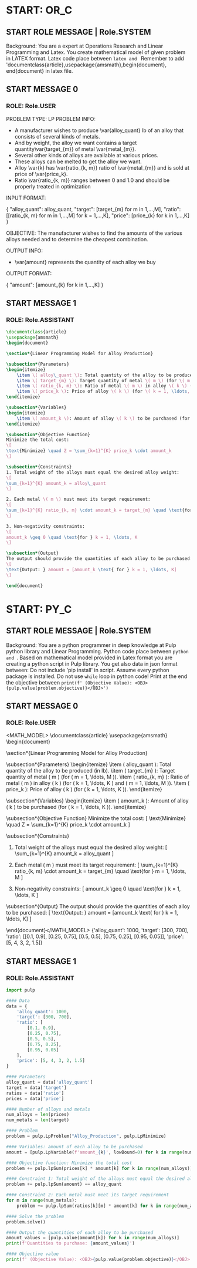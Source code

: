 # START: OR_C 
## START ROLE MESSAGE | Role.SYSTEM 
Background: You are a expert at Operations Research and Linear Programming and Latex. You create mathematical model of given problem in LATEX format. Latex code place between ```latex and ``` Remember to add 'documentclass{article},usepackage{amsmath},begin{document}, end{document} in latex file. 
## START MESSAGE 0 
### ROLE: Role.USER
<DESCRIPTION>
PROBLEM TYPE: LP
PROBLEM INFO:

- A manufacturer wishes to produce \var{alloy_quant} lb of an alloy that consists of several kinds of metals.
- And by weight, the alloy we want contains a target quantity\var{target_{m}} of metal \var{metal_{m}}.
- Several other kinds of alloys are available at various prices. 
- These alloys can be melted to get the alloy we want.
- Alloy \var{k} has \var{ratio_{k, m}} ratio of \var{metal_{m}} and is sold at price of \var{price_k}.
- Ratio \var{ratio_{k, m}} ranges between 0 and 1.0 and should be properly treated in optimization

INPUT FORMAT:

{
	"alloy_quant": alloy_quant,
	"target": [target_{m} for m in 1,...,M],
	"ratio": [[ratio_{k, m} for m in 1,...,M] for k = 1,...,K],
	"price": [price_{k} for k in 1,...,K]
}

OBJECTIVE: The manufacturer wishes to find the amounts of the various alloys needed and to determine the cheapest combination.

OUTPUT INFO:

- \var{amount} represents the quantity of each alloy we buy

OUTPUT FORMAT:

{
	"amount": [amount_{k} for k in 1,...,K]
}
</DESCRIPTION>


## START MESSAGE 1 
### ROLE: Role.ASSISTANT
```latex
\documentclass{article}
\usepackage{amsmath}
\begin{document}

\section*{Linear Programming Model for Alloy Production}

\subsection*{Parameters}
\begin{itemize}
    \item \( alloy\_quant \): Total quantity of the alloy to be produced (in lb).
    \item \( target_{m} \): Target quantity of metal \( m \) (for \( m = 1, \ldots, M \)).
    \item \( ratio_{k, m} \): Ratio of metal \( m \) in alloy \( k \) (for \( k = 1, \ldots, K \) and \( m = 1, \ldots, M \)).
    \item \( price_k \): Price of alloy \( k \) (for \( k = 1, \ldots, K \)).
\end{itemize}

\subsection*{Variables}
\begin{itemize}
    \item \( amount_k \): Amount of alloy \( k \) to be purchased (for \( k = 1, \ldots, K \)).
\end{itemize}

\subsection*{Objective Function}
Minimize the total cost:
\[
\text{Minimize} \quad Z = \sum_{k=1}^{K} price_k \cdot amount_k
\]

\subsection*{Constraints}
1. Total weight of the alloys must equal the desired alloy weight:
\[
\sum_{k=1}^{K} amount_k = alloy\_quant
\]

2. Each metal \( m \) must meet its target requirement:
\[
\sum_{k=1}^{K} ratio_{k, m} \cdot amount_k = target_{m} \quad \text{for } m = 1, \ldots, M
\]

3. Non-negativity constraints:
\[
amount_k \geq 0 \quad \text{for } k = 1, \ldots, K
\]

\subsection*{Output}
The output should provide the quantities of each alloy to be purchased:
\[
\text{Output: } amount = [amount_k \text{ for } k = 1, \ldots, K]
\]

\end{document}
```

# START: PY_C 
## START ROLE MESSAGE | Role.SYSTEM 
Background: You are a python programmer in deep knowledge at Pulp python library and Linear Programming. Python code place between ```python and ```. Based on mathematical model provided in Latex format you are creating a python script in Pulp library. You get also data in json format between: <DATA></DATA> Do not include 'pip install' in script. Assume every python package is installed. Do not use `while` loop in python code! Print at the end the objective between <OBJ></OBJ> `print(f' (Objective Value): <OBJ>{pulp.value(problem.objective)}</OBJ>')` 
## START MESSAGE 0 
### ROLE: Role.USER
<MATH_MODEL>
\documentclass{article}
\usepackage{amsmath}
\begin{document}

\section*{Linear Programming Model for Alloy Production}

\subsection*{Parameters}
\begin{itemize}
    \item \( alloy\_quant \): Total quantity of the alloy to be produced (in lb).
    \item \( target_{m} \): Target quantity of metal \( m \) (for \( m = 1, \ldots, M \)).
    \item \( ratio_{k, m} \): Ratio of metal \( m \) in alloy \( k \) (for \( k = 1, \ldots, K \) and \( m = 1, \ldots, M \)).
    \item \( price_k \): Price of alloy \( k \) (for \( k = 1, \ldots, K \)).
\end{itemize}

\subsection*{Variables}
\begin{itemize}
    \item \( amount_k \): Amount of alloy \( k \) to be purchased (for \( k = 1, \ldots, K \)).
\end{itemize}

\subsection*{Objective Function}
Minimize the total cost:
\[
\text{Minimize} \quad Z = \sum_{k=1}^{K} price_k \cdot amount_k
\]

\subsection*{Constraints}
1. Total weight of the alloys must equal the desired alloy weight:
\[
\sum_{k=1}^{K} amount_k = alloy\_quant
\]

2. Each metal \( m \) must meet its target requirement:
\[
\sum_{k=1}^{K} ratio_{k, m} \cdot amount_k = target_{m} \quad \text{for } m = 1, \ldots, M
\]

3. Non-negativity constraints:
\[
amount_k \geq 0 \quad \text{for } k = 1, \ldots, K
\]

\subsection*{Output}
The output should provide the quantities of each alloy to be purchased:
\[
\text{Output: } amount = [amount_k \text{ for } k = 1, \ldots, K]
\]

\end{document}</MATH_MODEL>
<DATA>
{'alloy_quant': 1000, 'target': [300, 700], 'ratio': [[0.1, 0.9], [0.25, 0.75], [0.5, 0.5], [0.75, 0.25], [0.95, 0.05]], 'price': [5, 4, 3, 2, 1.5]}</DATA>


## START MESSAGE 1 
### ROLE: Role.ASSISTANT
```python
import pulp

#### Data
data = {
    'alloy_quant': 1000,
    'target': [300, 700],
    'ratio': [
        [0.1, 0.9],
        [0.25, 0.75],
        [0.5, 0.5],
        [0.75, 0.25],
        [0.95, 0.05]
    ],
    'price': [5, 4, 3, 2, 1.5]
}

#### Parameters
alloy_quant = data['alloy_quant']
target = data['target']
ratios = data['ratio']
prices = data['price']

#### Number of alloys and metals
num_alloys = len(prices)
num_metals = len(target)

#### Problem
problem = pulp.LpProblem("Alloy_Production", pulp.LpMinimize)

#### Variables: amount of each alloy to be purchased
amount = [pulp.LpVariable(f'amount_{k}', lowBound=0) for k in range(num_alloys)]

#### Objective function: Minimize the total cost
problem += pulp.lpSum(prices[k] * amount[k] for k in range(num_alloys))

#### Constraint 1: Total weight of the alloys must equal the desired alloy weight
problem += pulp.lpSum(amount) == alloy_quant

#### Constraint 2: Each metal must meet its target requirement
for m in range(num_metals):
    problem += pulp.lpSum(ratios[k][m] * amount[k] for k in range(num_alloys)) == target[m]

#### Solve the problem
problem.solve()

#### Output the quantities of each alloy to be purchased
amount_values = [pulp.value(amount[k]) for k in range(num_alloys)]
print(f'Quantities to purchase: {amount_values}')

#### Objective value
print(f' (Objective Value): <OBJ>{pulp.value(problem.objective)}</OBJ>')
```

